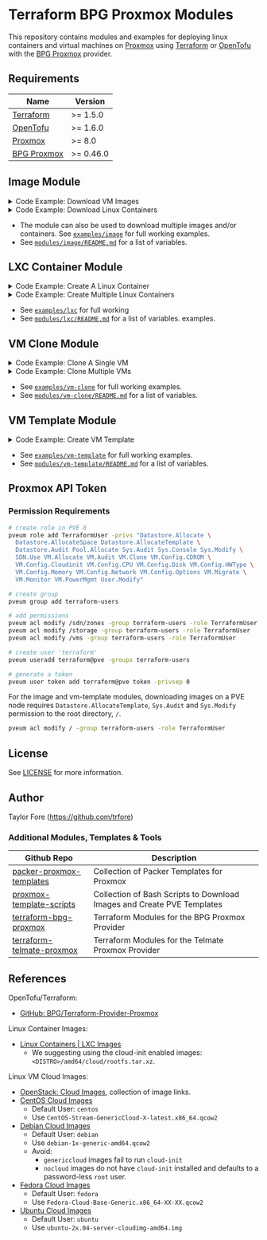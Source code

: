 # Terraform BPG Proxmox Modules

This repository contains modules and examples for deploying linux containers and virtual machines on [Proxmox] using
[Terraform] or [OpenTofu] with the [BPG Proxmox] provider.

## Requirements

| Name          | Version   |
| ------------- | --------- |
| [Terraform]   | >= 1.5.0  |
| [OpenTofu]    | >= 1.6.0  |
| [Proxmox]     | >= 8.0    |
| [BPG Proxmox] | >= 0.46.0 |

## Image Module

<details>
  <summary>Code Example: Download VM Images</summary>

```HCL
module "ubuntu22" {
  source = "github.com/trfore/terraform-bpg-proxmox//modules/image"

  node           = "pve"
  image_url      = "https://cloud-images.ubuntu.com/releases/22.04/release-20240207/ubuntu-22.04-server-cloudimg-amd64.img"
  image_checksum = "7eb9f1480956af75359130cd41ba24419d6fd88d3af990ea9abe97c2f9459fda"
}
```

</details>

<details>
  <summary>Code Example: Download Linux Containers</summary>

```HCL
# LXC are updated daily, set DATE and SHASUM values!
module "lxc_ubuntu22" {
  source = "github.com/trfore/terraform-bpg-proxmox//modules/image"

  node               = "pve"
  image_filename     = "ubuntu-22.04-cloudimg-amd64-<DATE>.tar.xz"
  image_url          = "https://images.linuxcontainers.org/images/ubuntu/jammy/amd64/cloud/<DATE>_07%3A42/rootfs.tar.xz"
  image_checksum     = "<SHASUM>"
  image_content_type = "vztmpl"
}
```

</details>

- The module can also be used to download multiple images and/or containers. See [`examples/image`](./examples/image/main.tf)
  for full working examples.
- See [`modules/image/README.md`](./modules/image/README.md#inputs) for a list of variables.

## LXC Container Module

<details>
  <summary>Code Example: Create A Linux Container</summary>

```HCL
module "single_lxc" {
  source = "github.com/trfore/terraform-bpg-proxmox//modules/lxc"

  node                = "pve"
  lxc_id              = 100
  lxc_name            = "lxc-example"
  description         = "terraform provisioned on ${timestamp()}"
  tags                = ["ubuntu"]
  os_template         = "local:vztmpl/ubuntu-22.04-standard_22.04-1_amd64.tar.zst"
  os_type             = "ubuntu"
  vcpu                = 1
  memory              = 1024
  memory_swap         = 1024
  user_ssh_key_public = "~/.ssh/id_ed25519.pub"
  vlan_tag            = "1"
  ipv4 = [
    {
      ipv4_address = "192.168.1.100/24"
      ipv4_gateway = "192.168.1.1"
    },
  ]
}
```

</details>

<details>
  <summary>Code Example: Create Multiple Linux Containers</summary>

```HCL
module "multiple_lxc" {
  source = "github.com/trfore/terraform-bpg-proxmox//modules/lxc"

  for_each = tomap({
    "lxc-example-01" = {
      id       = 101
      template = "local:vztmpl/ubuntu-20.04-standard_20.04-1_amd64.tar.gz"
      os_type  = "ubuntu"
    },
    "lxc-example-02" = {
      id       = 102
      template = "local:vztmpl/ubuntu-22.04-standard_22.04-1_amd64.tar.zst"
      os_type  = "ubuntu"
    },
  })

  node                = "pve"
  lxc_id              = each.value.id
  lxc_name            = each.key
  os_template         = each.value.template
  os_type             = each.value.os_type
  user_ssh_key_public = "~/.ssh/id_ed25519.pub"
}
```

</details>

- See [`examples/lxc`](./examples/lxc/main.tf) for full working
- See [`modules/lxc/README.md`](./modules/lxc/README.md#inputs) for a list of variables.
  examples.

## VM Clone Module

<details>
  <summary>Code Example: Clone A Single VM</summary>

```HCL
module "single_vm" {
  source = "github.com/trfore/terraform-bpg-proxmox//modules/vm-clone"

  node        = "pve"
  vm_id       = 100
  vm_name     = "vm-example"
  template_id = 9000
  ci_ssh_key  = "~/.ssh/id_ed25519.pub"
}
```

</details>

<details>
  <summary>Code Example: Clone Multiple VMs</summary>

```HCL
module "multiple_vm" {
  source = "github.com/trfore/terraform-bpg-proxmox//modules/vm-clone"

  for_each = tomap({
    "vm-example-01" = {
      id       = 101
      template = 9000
    },
    "vm-example-02" = {
      id       = 102
      template = 9022
    },
  })

  node        = "pve"
  vm_id       = each.value.id
  vm_name     = each.key
  template_id = each.value.template
  ci_ssh_key  = "~/.ssh/id_ed25519.pub"
}
```

</details>

- See [`examples/vm-clone`](./examples/vm-clone/main.tf) for full working examples.
- See [`modules/vm-clone/README.md`](./modules/vm-clone/README.md#inputs) for a list of variables.

## VM Template Module

<details>
  <summary>Code Example: Create VM Template</summary>

```HCL
module "ubuntu22" {
  source = "github.com/trfore/terraform-bpg-proxmox//modules/vm-template"

  node = "pve"

  # Image Variables
  image_url                = "https://cloud-images.ubuntu.com/releases/22.04/release-20240301/ubuntu-22.04-server-cloudimg-amd64.img"
  image_checksum           = "fa2146bb04e505ef9ebfaff951cfa59514593c86c6cecd79317a8487a363ebc2"
  image_checksum_algorithm = "sha256"
  image_overwrite          = false

  # VM Template Variables
  vm_id          = 9022
  vm_name        = "ubuntu22"
  description    = "Terraform generated template on ${timestamp()}"
  tags           = ["template", "ubuntu"]
}
```

</details>

- See [`examples/vm-template`](./examples/vm-template/main.tf) for full working examples.
- See [`modules/vm-template/README.md`](./modules/vm-template/README.md#inputs) for a list of variables.

## Proxmox API Token

### Permission Requirements

```sh Grant Terraform Access to Proxmox
# create role in PVE 8
pveum role add TerraformUser -privs "Datastore.Allocate \
  Datastore.AllocateSpace Datastore.AllocateTemplate \
  Datastore.Audit Pool.Allocate Sys.Audit Sys.Console Sys.Modify \
  SDN.Use VM.Allocate VM.Audit VM.Clone VM.Config.CDROM \
  VM.Config.Cloudinit VM.Config.CPU VM.Config.Disk VM.Config.HWType \
  VM.Config.Memory VM.Config.Network VM.Config.Options VM.Migrate \
  VM.Monitor VM.PowerMgmt User.Modify"

# create group
pveum group add terraform-users

# add permissions
pveum acl modify /sdn/zones -group terraform-users -role TerraformUser
pveum acl modify /storage -group terraform-users -role TerraformUser
pveum acl modify /vms -group terraform-users -role TerraformUser

# create user 'terraform'
pveum useradd terraform@pve -groups terraform-users

# generate a token
pveum user token add terraform@pve token -privsep 0
```

For the image and vm-template modules, downloading images on a PVE node requires `Datastore.AllocateTemplate`,
`Sys.Audit` and `Sys.Modify` permission to the root directory, `/`.

```sh
pveum acl modify / -group terraform-users -role TerraformUser
```

## License

See [LICENSE](LICENSE) for more information.

## Author

Taylor Fore (<https://github.com/trfore>)

### Additional Modules, Templates & Tools

| Github Repo                 | Description                                                            |
| --------------------------- | ---------------------------------------------------------------------- |
| [packer-proxmox-templates]  | Collection of Packer Templates for Proxmox                             |
| [proxmox-template-scripts]  | Collection of Bash Scripts to Download Images and Create PVE Templates |
| [terraform-bpg-proxmox]     | Terraform Modules for the BPG Proxmox Provider                         |
| [terraform-telmate-proxmox] | Terraform Modules for the Telmate Proxmox Provider                     |

## References

OpenTofu/Terraform:

- [GitHub: BPG/Terraform-Provider-Proxmox]

Linux Container Images:

- [Linux Containers | LXC Images](https://images.linuxcontainers.org/images/)
  - We suggesting using the cloud-init enabled images: `<DISTRO>/amd64/cloud/rootfs.tar.xz`.

Linux VM Cloud Images:

- [OpenStack: Cloud Images], collection of image links.
- [CentOS Cloud Images]
  - Default User: `centos`
  - Use `CentOS-Stream-GenericCloud-X-latest.x86_64.qcow2`
- [Debian Cloud Images]
  - Default User: `debian`
  - Use `debian-1x-generic-amd64.qcow2`
  - Avoid:
    - `genericcloud` images fail to run `cloud-init`
    - `nocloud` images do not have `cloud-init` installed and defaults to a password-less `root` user.
- [Fedora Cloud Images]
  - Default User: `fedora`
  - Use `Fedora-Cloud-Base-Generic.x86_64-XX-XX.qcow2`
- [Ubuntu Cloud Images]
  - Default User: `ubuntu`
  - Use `ubuntu-2x.04-server-cloudimg-amd64.img`

[Terraform]: https://github.com/hashicorp/terraform
[OpenTofu]: https://opentofu.org/
[Proxmox]: https://www.proxmox.com/
[BPG Proxmox]: https://github.com/bpg/terraform-provider-proxmox
[GitHub: BPG/Terraform-Provider-Proxmox]: https://github.com/bpg/terraform-provider-proxmox
[CentOS Cloud Images]: https://cloud.centos.org/
[Debian Cloud Images]: https://cloud.debian.org/images/cloud/
[Fedora Cloud Images]: https://fedoraproject.org/cloud/download
[Ubuntu Cloud Images]: https://cloud-images.ubuntu.com/releases/
[OpenStack: Cloud Images]: https://docs.openstack.org/image-guide/obtain-images.html
[packer-proxmox-templates]: https://github.com/trfore/packer-proxmox-templates
[proxmox-template-scripts]: https://github.com/trfore/proxmox-template-scripts
[terraform-bpg-proxmox]: https://github.com/trfore/terraform-bpg-proxmox
[terraform-telmate-proxmox]: https://github.com/trfore/terraform-telmate-proxmox
